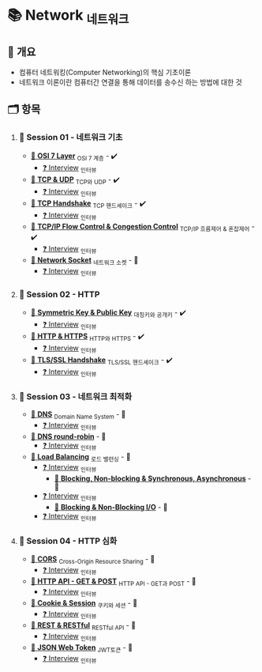 # :books: Network <sub>네트워크</sub>

## :memo: 개요

- 컴퓨터 네트워킹(Computer Networking)의 핵심 기초이론
- 네트워크 이론이란 컴퓨터간 연결을 통해 데이터를 송수신 하는 방법에 대한 것

## :card_index_dividers: 항목

1. ### :file_folder: Session 01 - 네트워크 기초

   - [:page_facing_up: **OSI 7 Layer**](.Note/OSI_7Layer.md) <sub>OSI 7 계층</sub> - :heavy_check_mark:
     - [:question: Interview](./Interview/OSI_7Layer.md) <sub>인터뷰</sub>
   - [:page_facing_up: **TCP & UDP**](./Note/TCP&UDP.md) <sub>TCP와 UDP</sub> - :heavy_check_mark:
     - [:question: Interview](./Interview/TCP&UDP.md) <sub>인터뷰</sub>
   - [:page_facing_up: **TCP Handshake**](./Note/TCP&UDP.md) <sub>TCP 핸드셰이크</sub> - :heavy_check_mark:
     - [:question: Interview](./Interview/TCP&UDP.md) <sub>인터뷰</sub>
   - [:page_facing_up: **TCP/IP Flow Control & Congestion Control**](./Note/TCP&UDP.md) <sub>TCP/IP 흐름제어 & 혼잡제어</sub> - :heavy_check_mark:
     - [:question: Interview](./Interview/TCP&UDP.md) <sub>인터뷰</sub>
   - [:page_facing_up: **Network Socket**](./Note/Network_Socket.md) <sub>네트워크 소켓</sub> - :construction:
     - [:question: Interview](./Interview/NetworkSocket.md) <sub>인터뷰</sub>

2. ### :file_folder: Session 02 - HTTP

   - [:page_facing_up: **Symmetric Key & Public Key**](./Note/SymmetricKey&PublicKey.md) <sub>대칭키와 공개키</sub> - :heavy_check_mark:
     - [:question: Interview](./Interview/SymmetricKey&PublicKey.md) <sub>인터뷰</sub>
   - [:page_facing_up: **HTTP & HTTPS**](./Note/HTTP&HTTPS.md) <sub>HTTP와 HTTPS</sub> - :heavy_check_mark:
     - [:question: Interview](./Interview/HTTP&HTTPS.md) <sub>인터뷰</sub>
   - [:page_facing_up: **TLS/SSL Handshake**](./Note/TLS&SSLHandshake.md) <sub>TLS/SSL 핸드셰이크</sub> - :heavy_check_mark:
     - [:question: Interview](./Interview/TLS&SSLHandshake.md) <sub>인터뷰</sub>

3. ### :file_folder: Session 03 - 네트워크 최적화

   - [:page_facing_up: **DNS**](./Note/DNS.md) <sub>Domain Name System</sub> - :construction:
     - [:question: Interview](./Interview/DNS.md) <sub>인터뷰</sub>
   - [:page_facing_up: **DNS round-robin**](./Note/DNS_round_robin.md) - :construction:
     - [:question: Interview](./Interview/DNS_round_robin.md) <sub>인터뷰</sub>
   - [:page_facing_up: **Load Balancing**](./Note/LoadBalancing.md) <sub>로드 밸런싱</sub> - :construction:
     - [:question: Interview](./Interview/LoadBalancing.md) <sub>인터뷰</sub>
        - [:page_facing_up: **Blocking, Non-blocking & Synchronous, Asynchronous**](./Note/BlockingNonBlocking&SynchronousAsynchronous.md) - :construction:
     - [:question: Interview](./Interview/BlockingNonBlocking&SynchronousAsynchronous.md) <sub>인터뷰</sub>
        - [:page_facing_up: **Blocking & Non-Blocking I/O**](./Note/Blocking&NonBlocking.md) - :construction:
     - [:question: Interview](./Interview/Blocking&NonBlocking.md) <sub>인터뷰</sub>

4. ### :file_folder: Session 04 - HTTP 심화

   - [:page_facing_up: **CORS**](./Note/CORS.md) <sub>Cross-Origin Resource Sharing</sub> - :construction:
     - [:question: Interview](./Interview/CORS.md) <sub>인터뷰</sub>
   - [:page_facing_up: **HTTP API - GET & POST**](./Note/GET&POST.md) <sub>HTTP API - GET과 POST</sub> - :construction:
     - [:question: Interview](./Interview/GET&POST.md) <sub>인터뷰</sub>
   - [:page_facing_up: **Cookie & Session**](./Note/Cookie&Session.md) <sub>쿠키와 세션</sub> - :construction:
     - [:question: Interview](./Interview/Cookie&Session.md) <sub>인터뷰</sub>
   - [:page_facing_up: **REST & RESTful**](./Note/REST&RESTful.md) <sub> RESTful API</sub> - :construction:
     - [:question: Interview](./Interview/REST&RESTful.md) <sub>인터뷰</sub>
   - [:page_facing_up: **JSON Web Token**](./Note/JWT.md) <sub>JWT토큰</sub> - :construction:
     - [:question: Interview](./Interview/JWT.md) <sub>인터뷰</sub>

